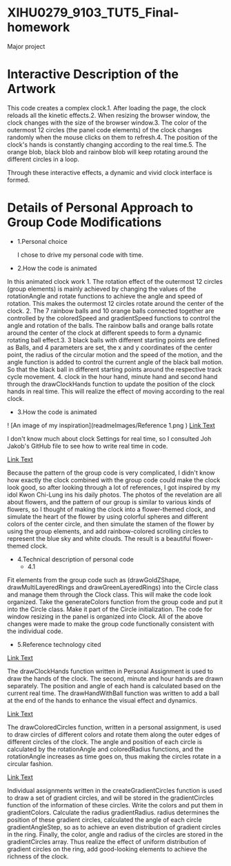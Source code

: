 # XIHU0279_9103_TUT5_Final-homework
Major project

# Interactive Description of the Artwork

This code creates a complex clock.1. After loading the page, the clock reloads all the kinetic effects.2. When resizing the browser window, the clock changes with the size of the browser window.3. The color of the outermost 12 circles (the panel code elements) of the clock changes randomly when the mouse clicks on them to refresh.4. The position of the clock's hands is constantly changing according to the real time.5. The orange blob, black blob and rainbow blob will keep rotating around the different circles in a loop.

Through these interactive effects, a dynamic and vivid clock interface is formed.


# Details of Personal Approach to Group Code Modifications

- 1.Personal choice

  I chose to drive my personal code with time.

- 2.How the code is animated

In this animated clock work 1. The rotation effect of the outermost 12 circles (group elements) is mainly achieved by changing the values of the rotationAngle and rotate functions to achieve the angle and speed of rotation. This makes the outermost 12 circles rotate around the center of the clock. 2. The 7 rainbow balls and 10 orange balls connected together are controlled by the coloredSpeed and gradientSpeed functions to control the angle and rotation of the balls. The rainbow balls and orange balls rotate around the center of the clock at different speeds to form a dynamic rotating ball effect.3. 3 black balls with different starting points are defined as Balls, and 4 parameters are set, the x and y coordinates of the center point, the radius of the circular motion and the speed of the motion, and the angle function is added to control the current angle of the black ball motion. So that the black ball in different starting points around the respective track cycle movement. 4. clock in the hour hand, minute hand and second hand through the drawClockHands function to update the position of the clock hands in real time. This will realize the effect of moving according to the real clock.

- 3.How the code is animated

! [An image of my inspiration](readmeImages/Reference 1.png
)
[Link Text](https://github.com/JohJakob/clock-p5js)

I don't know much about clock Settings for real time, so I consulted Joh Jakob's GitHub file to see how to write real time in code.

[Link Text](https://www.instagram.com/p/CmdMcNcP2rL/?img_index=1)

Because the pattern of the group code is very complicated, I didn't know how exactly the clock combined with the group code could make the clock look good, so after looking through a lot of references, I got inspired by my idol Kwon Chi-Lung ins his daily photos.
The photos of the revelation are all about flowers, and the pattern of our group is similar to various kinds of flowers, so I thought of making the clock into a flower-themed clock, and simulate the heart of the flower by using colorful spheres and different colors of the center circle, and then simulate the stamen of the flower by using the group elements, and add rainbow-colored scrolling circles to represent the blue sky and white clouds. The result is a beautiful flower-themed clock.

- 4.Technical description of personal code
  - 4.1

 Fit elements from the group code such as (drawGoldZShape, drawMultiLayeredRings and drawGreenLayeredRings) into the Circle class and manage them through the Clock class. This will make the code look organized. Take the generateColors function from the group code and put it into the Circle class. Make it part of the Circle initialization. The code for window resizing in the panel is organized into Clock. All of the above changes were made to make the group code functionally consistent with the individual code.

- 5.Reference technology cited

[Link Text](https://github.com/JohJakob/clock-p5js)

The drawClockHands function written in Personal Assignment is used to draw the hands of the clock. The second, minute and hour hands are drawn separately. The position and angle of each hand is calculated based on the current real time. The drawHandWithBall function was written to add a ball at the end of the hands to enhance the visual effect and dynamics.

[Link Text](https://www.instagram.com/p/CmdMcNcP2rL/?img_index=1)

The drawColoredCircles function, written in a personal assignment, is used to draw circles of different colors and rotate them along the outer edges of different circles of the clock. The angle and position of each circle is calculated by the rotationAngle and coloredRadius functions, and the rotationAngle increases as time goes on, thus making the circles rotate in a circular fashion.

[Link Text](https://www.instagram.com/p/CmdMcNcP2rL/?img_index=1)

Individual assignments written in the createGradientCircles function is used to draw a set of gradient circles, and will be stored in the gradientCircles function of the information of these circles. Write the colors and put them in gradientColors. Calculate the radius gradientRadius. radius determines the position of these gradient circles, calculated the angle of each circle gradientAngleStep, so as to achieve an even distribution of gradient circles in the ring. Finally, the color, angle and radius of the circles are stored in the gradientCircles array. Thus realize the effect of uniform distribution of gradient circles on the ring, add good-looking elements to achieve the richness of the clock.






